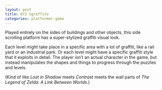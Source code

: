 ```yaml
---
layout: post
title: 072 Sgraffito
categories: platformer-game
---
```

Played entirely on the sides of buildings and other objects, this side scrolling platform has a super-stylized graffiti visual look.

Each level might take place in a specific area with a lot of graffiti, like a rail yard or an industrial park.  Or each level might have a specific graffiti style that it exploits in detail.  The player isn’t an actual character in the game, but instead manipulates the shapes and things to progress through the puzzles and levels.

(Kind of like *Lost in Shadow* meets *Contrast* meets the wall parts of *The Legend of Zelda: A Link Between Worlds*.)